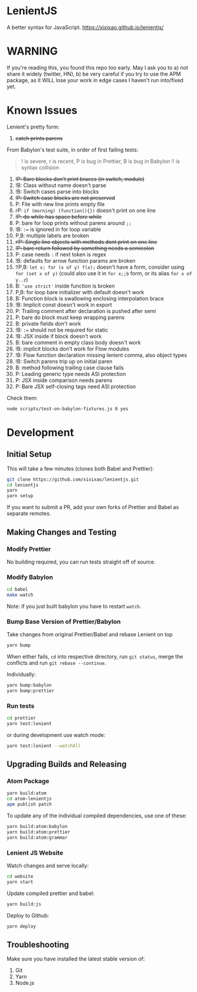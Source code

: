 # LenientJS

A better syntax for JavaScript. https://xixixao.github.io/lenientjs/

# WARNING

If you're reading this, you found this repo too early. May I ask you to a) not share it widely (twitter, HN), b) be very careful if you try to use the APM package, as it WILL lose your work in edge cases I haven't run into/fixed yet.

# Known Issues

Lenient's pretty form:

1.  ~~catch prints parens~~

From Babylon's test suite, in order of first failing tests:

> ! is severe, r is recent, P is bug in Prettier, B is bug in Babylon
> !! is syntax collision

1.  ~~!P: Bare blocks don't print braces (in switch, module)~~
2.  !B: Class without name doesn't parse
3.  !B: Switch cases parse into blocks
4.  ~~!P: Switch case blocks are not preserved~~
5.  P: File with new line prints empty file
6.  rP: `if (morning) (function(){})` doesn't print on one line
7.  ~~!P: do while has space before while~~
8.  P: bare for loop prints without parens around `;;`
9.  !B: `:=` is ignored in for loop variable
10. P,B: multiple labels are broken
11. ~~r!P: Single line objects with methods dont print on one line~~
12. ~~!P: bare return followed by something needs a semicolon~~
13. P: case needs `:` if next token is regex
14. !B: defaults for arrow function params are broken
15. !!P,B: `let x; for (x of y) f(x);` doesn't have a form, consider using `for (set x of y)` (could also use it in `for x;;b` form, or its alias `for x of y..z`)
16. B: `'use strict'` inside function is broken
17. P,B: for loop bare initializer with default doesn't work
18. B: Function block is swallowing enclosing interpolation brace
19. !B: Implicit const doesn't work in export
20. P: Trailing comment after declaration is pushed after semi
21. P: bare do block must keep wrapping parens
22. B: private fields don't work
23. !B: `:=` should not be required for static
24. !B: JSX inside if block doesn't work
25. B: bare comment in empty class body doesn't work
26. !B: implicit blocks don't work for Flow modules
27. !B: Flow function declaration missing lenient comma, also object types
28. !B: Switch parens trip up on initial paren
29. B: method following trailing case clause fails
30. P: Leading generic type needs ASI protection
31. P: JSX inside comparison needs parens
32. P: Bare JSX self-closing tags need ASI protection

Check them:

```sh
node scripts/test-on-babylon-fixtures.js 0 yes
```

# Development

## Initial Setup

This will take a few minutes (clones both Babel and Prettier):

```sh
git clone https://github.com/xixixao/lenientjs.git
cd lenientjs
yarn
yarn setup
```

If you want to submit a PR, add your own forks of Prettier and Babel as separate remotes.

## Making Changes and Testing

### Modify Prettier

No building required, you can run tests straight off of source.

### Modify Babylon

```sh
cd babel
make watch
```

Note: if you just built babylon you have to restart `watch`.

### Bump Base Version of Prettier/Babylon

Take changes from original Prettier/Babel and rebase Lenient on top

```sh
yarn bump
```

When either fails, `cd` into respective directory, run `git status`, merge
the conflicts and run `git rebase --continue`.

Individually:

```sh
yarn bump:babylon
yarn bump:prettier
```

### Run tests

```sh
cd prettier
yarn test:lenient
```

or during development use watch mode:

```sh
yarn test:lenient --watchAll
```

## Upgrading Builds and Releasing

### Atom Package

```sh
yarn build:atom
cd atom-lenientjs
apm publish patch
```

To update any of the individual compiled dependencies, use one of these:

```sh
yarn build:atom:babylon
yarn build:atom:prettier
yarn build:atom:grammar
```

### Lenient JS Website

Watch changes and serve locally:

```sh
cd website
yarn start
```

Update compiled prettier and babel:

```sh
yarn build:js
```

Deploy to Github:

```sh
yarn deploy
```

## Troubleshooting

Make sure you have installed the latest stable version of:

1.  Git
2.  Yarn
3.  Node.js
